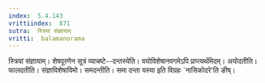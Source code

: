 ```yaml
---
index:  5.4.143
vrittiindex:  871
sutra:  स्त्रियां संज्ञायाम्
vritti:  balamanorama 
---
```


स्त्रियां संज्ञायाम्। शेषपूरणेन सूत्रं व्याचष्टे--दन्तस्येति। वयोविशेषानवगमेऽपि प्राप्त्यर्थमिदम्। अयोदतीति। फालदतीति। संज्ञाविशेषाविमो। समदन्तीति। समा दन्ता यस्या इति विग्रहः `नासिकोदरे'ति ङीष्। 

